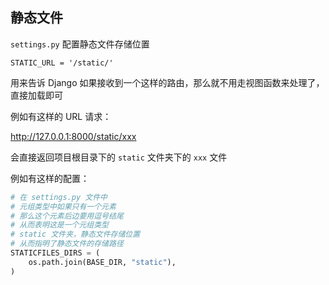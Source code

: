 ## 静态文件

`settings.py` 配置静态文件存储位置

`STATIC_URL = '/static/'` 

用来告诉 Django 如果接收到一个这样的路由，那么就不用走视图函数来处理了，直接加载即可



例如有这样的 URL 请求：

http://127.0.0.1:8000/static/xxx

会直接返回项目根目录下的 `static` 文件夹下的 `xxx` 文件



例如有这样的配置：

```python
# 在 settings.py 文件中
# 元组类型中如果只有一个元素
# 那么这个元素后边要用逗号结尾
# 从而表明这是一个元组类型
# static 文件夹，静态文件存储位置
# 从而指明了静态文件的存储路径
STATICFILES_DIRS = (
	os.path.join(BASE_DIR, "static"),
)
```

